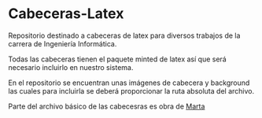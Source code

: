 # Cabeceras-Latex

Repositorio destinado a cabeceras de latex para diversos trabajos de la carrera de Ingeniería Informática.

Todas las cabeceras tienen el paquete minted de latex así que será necesario incluirlo en nuestro sistema.

En el repositorio se encuentran unas imágenes de cabecera y background las cuales para incluirla se deberá proporcionar la ruta absoluta del archivo.

Parte del archivo básico de las cabecesras es obra de [Marta](https://github.com/mgmacias95)
